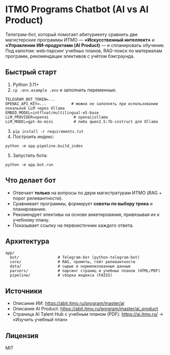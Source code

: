 # ITMO Programs Chatbot (AI vs AI Product)

Телеграм-бот, который помогает абитуриенту сравнить две магистерские программы ИТМО —
**«Искусственный интеллект»** и **«Управление ИИ‑продуктами (AI Product)** — и спланировать обучение.
Под капотом: web‑парсинг учебных планов, RAG-поиск по материалам программ, рекомендации элективов с учётом бэкграунда.

## Быстрый старт

1) Python 3.11+
2) `cp .env.example .env` и заполнить переменные:
```
TELEGRAM_BOT_TOKEN=...
OPENAI_API_KEY=...           # можно не заполнять при использовании локальной LLM через Ollama
EMBED_MODEL=intfloat/multilingual-e5-base
LLM_PROVIDER=openai           # openai|ollama
LLM_MODEL=gpt-4o-mini         # либо qwen2.5:7b-instruct для Ollama
```
3) `pip install -r requirements.txt`
4) Построить индекс:
```
python -m app.pipeline.build_index
```
5) Запустить бота:
```
python -m app.bot.run
```

## Что делает бот
- Отвечает **только** на вопросы по двум магистратурам ИТМО (RAG + порог релевантности).
- Сравнивает программы, формирует **советы по выбору трека** и планированию.
- Рекомендует элективы на основе анкетирования, привязывая их к учебному плану.
- Показывает ссылку на первоисточник каждого ответа.

## Архитектура
```
app/
  bot/                 # Telegram-бот (python-telegram-bot)
  core/                # RAG, промпты, гейт релевантности
  data/                # сырые и нормализованные данные
  parsers/             # парсинг страниц и учебных планов (HTML/PDF)
  pipeline/            # сборка индекса (FAISS)
```

## Источники
- Описание ИИ: https://abit.itmo.ru/program/master/ai
- Описание AI Product: https://abit.itmo.ru/program/master/ai_product
- Страница AI Talent Hub с учебным планом (PDF): https://ai.itmo.ru/ → «Изучить учебный план»

## Лицензия
MIT
